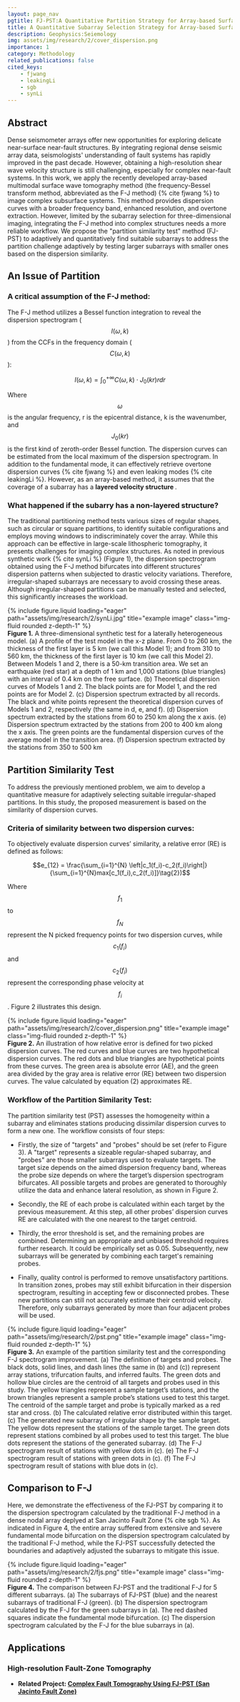 ```yaml
---
layout: page_nav
pgtitle: FJ-PST:A Quantitative Partition Strategy for Array-based Surface Wave Tomography
title: A Quantitative Subarray Selection Strategy for Array-based Surface Wave Tomography -- Partition Similarity Test (PST)
description: Geophysics:Seiemology
img: assets/img/research/2/cover_dispersion.png
importance: 1
category: Methodology
related_publications: false
cited_keys:
    - fjwang
    - leakingLi
    - sgb
    - synLi
---
```


## Abstract
Dense seismometer arrays offer new opportunities for exploring delicate near-surface near-fault structures. By integrating regional dense seismic array data, seismologists' understanding of fault systems has rapidly improved in the past decade. However, obtaining a high-resolution shear wave velocity structure is still challenging, especially for complex near-fault systems. In this work, we apply the recently developed array-based multimodal surface wave tomography method (the frequency-Bessel transform method, abbreviated as the F-J method) {% cite fjwang %} to image complex subsurface systems. This method provides dispersion curves with a broader frequency band, enhanced resolution, and overtone extraction. However, limited by the subarray selection for three-dimensional imaging, integrating the F-J method into complex structures needs a more reliable workflow. We propose the "partition similarity test" method (FJ-PST) to adaptively and quantitatively find suitable subarrays to address the partition challenge adaptively by testing larger subarrays with smaller ones based on the dispersion similarity. 

## An Issue of Partition
### A critical assumption of the F-J method:
The F-J method utilizes a Bessel function integration to reveal the dispersion spectrogram ($$I(\omega,k)$$) from the CCFs in the frequency domain ($$C(\omega,k)$$): 

$$I(\omega,k) = \int_0^{+\infty}C(\omega,k)\cdot J_0(kr)rdr\tag{1}$$

Where $$\omega$$ is the angular frequency, r is the epicentral distance, k is the wavenumber, and $$J_0(kr)$$ is the first kind of zeroth-order Bessel function. The dispersion curves can be estimated from the local maximum of the dispersion spectrogram. In addition to the fundamental mode, it can effectively retrieve overtone dispersion curves {% cite fjwang %} and even leaking modes {% cite leakingLi %}. However, as an array-based method, it assumes that the coverage of a subarray has a <strong>layered velocity structure </strong>.
### What happened if the subarry has a non-layered structure?
The traditional partitioning method tests various sizes of regular shapes, such as circular or square partitions, to identify suitable configurations and employs moving windows to indiscriminately cover the array. While this approach can be effective in large-scale lithospheric tomography, it presents challenges for imaging complex structures. As noted in previous synthetic work {% cite synLi %} (Figure 1), the dispersion spectrogram obtained using the F-J method bifurcates into different structures' dispersion patterns when subjected to drastic velocity variations. Therefore, irregular-shaped subarrays are necessary to avoid crossing these areas. Although irregular-shaped partitions can be manually tested and selected, this significantly increases the workload.
<div class="row">
    <div class="col-sm mt-3 mt-md-0">
        {% include figure.liquid loading="eager" path="assets/img/research/2/synLi.jpg" title="example image" class="img-fluid rounded z-depth-1" %}
    </div>
</div>
<div class="caption">
    <strong>Figure 1.</strong> A three-dimensional synthetic test for a laterally heterogeneous model. (a) A profile of the test model in the x-z plane. From 0 to 260 km, the thickness of the first layer is 5 km (we call this Model 1); and from 310 to 560 km, the thickness of the first layer is 10 km (we call this Model 2). Between Models 1 and 2, there is a 50-km transition area. We set an earthquake (red star) at a depth of 1 km and 1,000 stations (blue triangles) with an interval of 0.4 km on the free surface. (b) Theoretical dispersion curves of Models 1 and 2. The black points are for Model 1, and the red points are for Model 2. (c) Dispersion spectrum extracted by all records. The black and white points represent the theoretical dispersion curves of Models 1 and 2, respectively (the same in d, e, and f). (d) Dispersion spectrum extracted by the stations from 60 to 250 km along the x axis. (e) Dispersion spectrum extracted by the stations from 200 to 400 km along the x axis. The green points are the fundamental dispersion curves of the average model in the transition area. (f) Dispersion spectrum extracted by the stations from 350 to 500 km
</div>

## Partition Similarity Test
To address the previously mentioned problem, we aim to develop a quantitative measure for adaptively selecting suitable irregular-shaped partitions. In this study, the proposed measurement is based on the similarity of dispersion curves.
### Criteria of similarity between two dispersion curves:
To objectively evaluate dispersion curves’ similarity, a relative error (RE) is defined as follows:

$$e_{12} = \frac{\sum_{i=1}^{N} \left|c_1(f_i)-c_2(f_i)\right|}{\sum_{i=1}^{N}max[c_1(f_i),c_2(f_i)]}\tag{2})$$

Where $$f_1$$ to $$f_N$$ represent the N picked frequency points for two dispersion curves, while $$c_1 (f_i)$$ and $$c_2 (f_i)$$ represent the corresponding phase velocity at $$f_i$$. Figure 2 illustrates this design.
<div class="row justify-content-sm-center">
    <div class="col-sm-8 mt-2 mt-md-0">
        {% include figure.liquid loading="eager" path="assets/img/research/2/cover_dispersion.png" title="example image" class="img-fluid rounded z-depth-1" %}
    </div>
</div>
<div class="caption">
    <strong>Figure 2.</strong> An illustration of how relative error is defined for two picked dispersion curves. The red curves and blue curves are two hypothetical dispersion curves. The red dots and blue triangles are hypothetical points from these curves. The green area is absolute error (AE), and the green area divided by the gray area is relative error (RE) between two dispersion curves. The value calculated by equation (2) approximates RE.
</div>

### Workflow of the Partition Similarity Test:
The partition similarity test (PST) assesses the homogeneity within a subarray and eliminates stations producing dissimilar dispersion curves to form a new one. The workflow consists of four steps:

+ Firstly, the size of "targets" and "probes" should be set (refer to Figure 3). A "target" represents a sizeable regular-shaped subarray, and "probes" are those smaller subarrays used to evaluate targets. The target size depends on the aimed dispersion frequency band, whereas the probe size depends on where the target’s dispersion spectrogram bifurcates. All possible targets and probes are generated to thoroughly utilize the data and enhance lateral resolution, as shown in Figure 2.

+ Secondly, the RE of each probe is calculated within each target by the previous measurement. At this step, all other probes’ dispersion curves RE are calculated with the one nearest to the target centroid.

+ Thirdly, the error threshold is set, and the remaining probes are combined. Determining an appropriate and unbiased threshold requires further research. It could be empirically set as 0.05. Subsequently, new subarrays will be generated by combining each target's remaining probes.

+ Finally, quality control is performed to remove unsatisfactory partitions. In transition zones, probes may still exhibit bifurcation in their dispersion spectrogram, resulting in accepting few or disconnected probes. These new partitions can still not accurately estimate their centroid velocity. Therefore, only subarrays generated by more than four adjacent probes will be used.

<div class="row">
    <div class="col-sm mt-3 mt-md-0">
        {% include figure.liquid loading="eager" path="assets/img/research/2/pst.png" title="example image" class="img-fluid rounded z-depth-1" %}
    </div>
</div>
<div class="caption">
    <strong>Figure 3.</strong> An example of the partition similarity test and the corresponding F-J spectrogram improvement. (a) The definition of targets and probes. The black dots, solid lines, and dash lines (the same in (b) and (c)) represent array stations, trifurcation faults, and inferred faults. The green dots and hollow blue circles are the centroid of all targets and probes used in this study. The yellow triangles represent a sample target’s stations, and the brown triangles represent a sample probe’s stations used to test this target. The centroid of the sample target and probe is typically marked as a red star and cross. (b) The calculated relative error distributed within this target. (c) The generated new subarray of irregular shape by the sample target. The yellow dots represent the stations of the sample target. The green dots represent stations combined by all probes used to test this target. The blue dots represent the stations of the generated subarray. (d) The F-J spectrogram result of stations with yellow dots in (c). (e) The F-J spectrogram result of stations with green dots in (c). (f) The F-J spectrogram result of stations with blue dots in (c).
</div>

## Comparison to F-J
Here, we demonstrate the effectiveness of the FJ-PST by comparing it to the dispersion spectrogram calculated by the traditional F-J method in a dense nodal array deplyed at San Jacinto Fault Zone {% cite sgb %}. As indicated in Figure 4, the entire array suffered from extensive and severe fundamental mode bifurcation on the dispersion spectrogram calculated by the traditional F-J method, while the FJ-PST successfully detected the boundaries and adaptively adjusted the subarrays to mitigate this issue.
<div class="row">
    <div class="col-sm mt-3 mt-md-0">
        {% include figure.liquid loading="eager" path="assets/img/research/2/fjs.png" title="example image" class="img-fluid rounded z-depth-1" %}
    </div>
</div>
<div class="caption">
    <strong>Figure 4.</strong> The comparison between FJ-PST and the traditional F-J for 5 different subarrays. (a) The subarrays of FJ-PST (blue) and the nearest subarrays of traditional F-J (green). (b) The dispersion spectrogram calculated by the F-J for the green subarrays in (a). The red dashed squares indicate the fundamental mode bifurcation. (c) The dispersion spectrogram calculated by the F-J for the blue subarrays in (a).
</div>

## Applications 
### High-resolution Fault-Zone Tomography
+ <strong>Related Project: <a href="{{ site.baseurl }}/projects/2-2_app_tomo-SGB/" target="_blank" rel="noopener noreferrer">Complex Fault Tomography Using FJ-PST (San Jacinto Fault Zone)</a>
